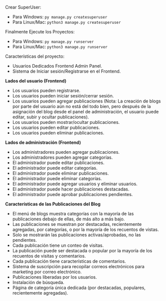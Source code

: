 Crear SuperUser:
- Para Windows: `py manage.py createsuperuser`
- Para Linux/Mac: `python3 manage.py createsuperuser`

Finalmente Ejecute los Proyectos:
- Para Windows: `py manage.py runserver`
- Para Linux/Mac: `python3 manage.py runserver`

Características del proyecto:
- Usuarios Dedicados Frontend Admin Panel.
- Sistema de Iniciar sesión/Registrarse en el Frontend.

**Lados del usuario (Frontend)**
- Los usuarios pueden registrarse.
- Los usuarios pueden iniciar sesión/cerrar sesión.
- Los usuarios pueden agregar publicaciones (Nota: La creación de blogs por parte del usuario aún no está del todo bien, pero después de la asignación del blog desde el panel de administración, el usuario puede editar, subir y ocultar publicaciones).
- Los usuarios pueden mostrar/ocultar publicaciones.
- Los usuarios pueden editar publicaciones.
- Los usuarios pueden eliminar publicaciones.

**Lados de administración (Frontend)**
- Los administradores pueden agregar publicaciones.
- Los administradores pueden agregar categorías.
- El administrador puede editar publicaciones.
- El administrador puede editar categorías.
- El administrador puede eliminar publicaciones.
- El administrador puede eliminar categorías.
- El administrador puede agregar usuarios y eliminar usuarios.
- El administrador puede hacer publicaciones destacadas.
- El administrador puede aprobar publicaciones pendientes.

**Características de las Publicaciones del Blog**
- El menú de blogs muestra categorías con la mayoría de las publicaciones debajo de ellas, de más alto a más bajo.
- Las publicaciones se muestran por destacadas, recientemente agregadas, por categorías, o por la mayoría de los recuentos de vistas.
- Solo se mostrarán las publicaciones activas/aprobadas, no las pendientes.
- Cada publicación tiene un conteo de visitas.
- La publicación puede ser destacada o popular por la mayoría de los recuentos de visitas y comentarios.
- Cada publicación tiene características de comentarios.
- Sistema de suscripción para recopilar correos electrónicos para marketing por correo electrónico.
- Publicaciones liberadas por los usuarios.
- Instalación de búsqueda.
- Página de categoría única dedicada (por destacadas, populares, recientemente agregadas).
